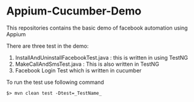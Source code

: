 # Appium-Cucumber-Demo
This repositories contains the basic demo of facebook automation using Appium

There are three test in the demo:
1. InstallAndUninstallFacebookTest.java : this is written in using TestNG
1. MakeCallAndSmsTest.java : This is also written in TestNG
1. Facebook Login Test which is written in cucumber

To run the test use following command

```
$> mvn clean test -Dtest=_TestName_
